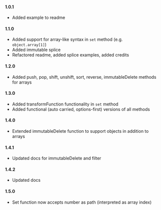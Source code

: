#### 1.0.1
- Added example to readme

#### 1.1.0
- Added support for array-like syntax in `set` method (e.g. `object.array[1]`)
- Added immutable splice
- Refactored readme, added splice examples, added credits

#### 1.2.0
- Added push, pop, shift, unshift, sort, reverse, immutableDelete methods for arrays

#### 1.3.0
- Added transformFunction functionality in `set` method
- Added functional (auto carried, options-first) versions of all methods

#### 1.4.0
- Extended immutableDelete function to support objects in addition to arrays

#### 1.4.1
- Updated docs for immutableDelete and filter

#### 1.4.2
- Updated docs

#### 1.5.0
- Set function now accepts number as path (interpreted as array index)
